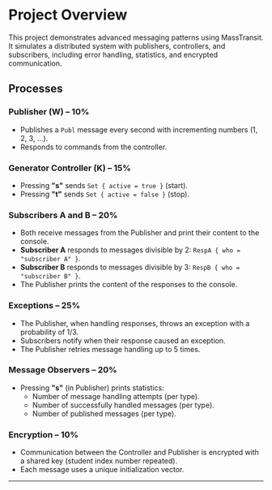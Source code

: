 # Project Overview

This project demonstrates advanced messaging patterns using MassTransit. It simulates a distributed system with publishers, controllers, and subscribers, including error handling, statistics, and encrypted communication.

## Processes

### Publisher (W) – 10%

- Publishes a `Publ` message every second with incrementing numbers (1, 2, 3, ...).
- Responds to commands from the controller.

### Generator Controller (K) – 15%

- Pressing **"s"** sends `Set { active = true }` (start).
- Pressing **"t"** sends `Set { active = false }` (stop).

### Subscribers A and B – 20%

- Both receive messages from the Publisher and print their content to the console.
- **Subscriber A** responds to messages divisible by 2: `RespA { who = "subscriber A" }`.
- **Subscriber B** responds to messages divisible by 3: `RespB { who = "subscriber B" }`.
- The Publisher prints the content of the responses to the console.

### Exceptions – 25%

- The Publisher, when handling responses, throws an exception with a probability of 1/3.
- Subscribers notify when their response caused an exception.
- The Publisher retries message handling up to 5 times.

### Message Observers – 20%

- Pressing **"s"** (in Publisher) prints statistics:
    - Number of message handling attempts (per type).
    - Number of successfully handled messages (per type).
    - Number of published messages (per type).

### Encryption – 10%

- Communication between the Controller and Publisher is encrypted with a shared key (student index number repeated).
- Each message uses a unique initialization vector.

---
